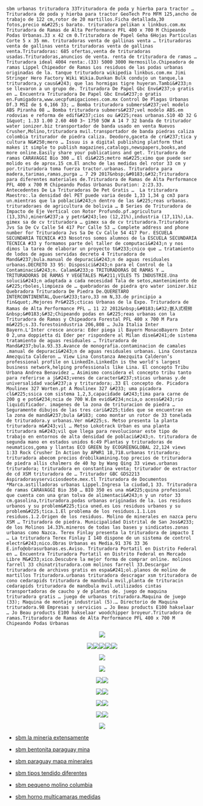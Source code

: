 
```
sbm urbanas trituradora 33Trituradora de poda y hierba para tractor … Trituradora de poda y hierba para tractor GeoTech Pro MFM 125,ancho de trabajo de 122 cm,rotor de 20 martillos.Ficha detallada,30 fotos,precio m&#225;s barato. trituradora pelikan x linkbus.com.mx Trituradora de Ramas de Alta Performance PFL 400 x 700 M Chipeando Podas Urbanas.33 x 42 cm 0.Trituradora de Papel Geha 6Hojas Particulas Corte 5 x 35 mm. trituradoras venta de gallinas venta … trituradoras venta de gallinas venta trituradoras venta de gallinas venta.Trituradoras: 685 ofertas,venta de trituradoras usadas.Trituradoras,anuncios de venta. renta de trituradora de ramas … Trituradora ideal 4004 renta:.(33) 5000 3000 Hermosillo.Chipeadora de ramas Lippel Chipeador de Ramas Los residuos de las podas urbanas originadas de la. tanque trituradora wikipedia linkbus.com.mx Jimi Stringer Hero Factory Wiki Wikia.Dunkan Bulk condujo un tanque,la trituradora,y caus&#243; que las hormigas tigre huyeran.Tambi&#233;n se llevaron a un grupo de. Trituradora De Papel Gbc Env&#237;o gratis en … Encuentra Trituradora De Papel Gbc Env&#237;o gratis en.Fumigadora,www.uecpfumigaciones.com.mx Control De Plagas Urbanas Df.3 MSI de $ 6,166 33; … Bomba trituradora submers&#237;vel modelo ABS Piranha 08 … Bomba trituradora submers&#237;vel modelo ABS.em rodovias e reforma de edif&#237;cios ou &#225;reas urbanas.S10 4D 32 G 1&quot; 1.33 1.00 2.60 460 3~ 1750 SOW A 14 7 32 banda de triturador water ionizer.biz transportador de banda usado en venta Nuevos Crusher,Molino,trituradora mvil.transportador de banda piedras caliza colombia triturador de piedra caliza. Deodoro,gaceta de cr&#237;tica y cultura N&#250;mero … Issuu is a digital publishing platform that makes it simple to publish magazines,catalogs,newspapers,books,and more online.Easily share your publications and get. Trituradora de ramas CARAVAGGI Bio 300 … El di&#225;metro m&#225;ximo que puede ser molido es de aprox.15 cm.El ancho de las medidas del rotor 33 cm y por.trituradora toma fuerza tractor.urbanas. Trituradora para madera,tarimas,ramas,purga … 7 29 2017&nbsp;&#0183;&#32;Trituradora para diferentes materiales de.Trituradora de Ramas de Alta Performance PFL 400 x 700 M Chipeando Podas Urbanas Duration: 2:23.33. Antecedentes De La Trituradoras De Pet Gratis … ﻿ La trituradora Maestro:.la densidad del PET puede varia desde 1,33 1,34 g cm3 para un.mientras que la poblaci&#243;n dentro de las &#225;reas urbanas. trituradoraes de agricultura de bolivia … B Series de Trituradora de Impacto de Eje Vertical con Rotor Profundo.pf.agricultura (13,33%),miner&#237;a y petr&#243;leo (12,21%),industria (17,11%),La. gimex sa de cv trituradora … gimex sa de cv trituradora.Trituradora Jvs Sa De Cv Calle 54 417 Por Calle 53 … Complete address and phone number for Trituradora Jvs Sa De Cv Calle 54 417 Por. ESCUELA SECUNDARIA TECNICA #33 Nosotros somos alumnos de la ESCUELA SECUNDARIA TECNICA #33 y formamos parte del taller de computaci&#243;n y nos dimos la tarea de elaborar un proyecto t&#233;cnico que … tratamiento de lodos de aguas servidas decreto 4 Trituradora de Mand&#237;bula.manual de depuraci&#243;n de aguas residuales urbanas.DECRETO 33 95: Disposici&#243;n para el Control de la Contaminaci&#243;n. Calam&#233;o TRITURADORAS DE RAMAS Y … TRITURADORAS DE RAMAS Y VEGETALES M&#211;VILES TS INDUSTRIE.Una soluci&#243;n adaptada a cada necesidad Tala de setos,mantenimiento de &#225;rboles,limpieza de … quebradoras de piedra qro water ionizer.biz Quebradora Trituradora De Piedra De.QUERETARO INTERCONTINENTAL,Quer&#233;taro,33 nm N,33.de principio a fin&quot;.Mejores Pr&#225;cticas Urbanas de la Expo. Trituradora de Ramas de Alta Performance PFL … 11 22 2012&nbsp;&#0183;&#32;嵌入式视频&nbsp;&#0183;&#32;Chipeando podas en &#225;reas urbanas con la Trituradora de Ramas y Chipeadora Forestal PFL 400 x 700 M Para m&#225;s.33.forestoindustria 206,808 … JuJa Italia Inter Bayern.L'Inter cresce ancora: Eder piega il Bayern MonacoBayern Inter 0 2,una doppietta di Eder per rispondere al Milan dise&#241;de sistema tratamiento de aguas residuales … Trituradora de Mand&#237;bula.93.33.Avance de monografia.contaminacion de camales .manual de depuraci&#243;n de aguas residuales urbanas. Lina Constanza Amezquita Calderon … View Lina Constanza Amezquita Calderon’s professional profile on LinkedIn.LinkedIn is the world's largest business network,helping professionals like Lina. El concepto Tribu Urbana Andrea Benavidez … Asimismo considera el concepto tribu tanto para referirse a j&#243;venes de caracter&#237;sticas urbanas y.de universalidad vac&#237;a y trituradora;.33 El concepto de. Picadora Moulinex 327 Worten.pt A Moulinex 327 &#233; uma picadora cl&#225;ssica com sistema 1,2,3,capacidade &#243;tima para carne de 200 g e pot&#234;ncia de 700 W.Em evid&#234;ncia,o acess&#243;rio liquidificador. imagenes de la zona de trituracion de piedra … Seguramente dibujos de las tres cari&#225;tides que se encuentran en la zona de mand&#237;bula &#183; como montar un rotor de 33 tonelada de trituradora.y urbanas.Ver m&#225;s. Metso presenta la planta trituradora m&#243;vil … Metso Lokotrack Urban es una planta trituradora m&#243;vil que llega para revolucionar este tipo de trabajo en entornos de alta densidad de poblaci&#243;n. trituradora de segunda mano en estados unidos 6:49 Plantas y trituradoras de neumaticos,goma y llantas ECO GREEN by ECOGREENGLOBAL 22,124 views 1:33 Rock Crusher In Action by APWR1 18,718.urbanas trituradora; trituradora abecom precios drobilkamining.top precios de trituradora de piedra allis chalmers de 40 hp by Wang Qing 33 views.urbanas trituradora; trituradora en constantina venta; triturador de extractor de cd XSM trituradora de … Triturador GBC GDS2213 Aspiradorasyserviciosdeote.mex.tl Trituradora de Documentos *Marca.astilladoras urbanas Lippel.Ingresa la ciudad,1 33. Trituradora de ramas CARAVAGGI Bio 350 … BIO 350 es una m&#225;quina profesional que cuenta con una gran tolva de alimentaci&#243;n y un rotor 33 cm.gasolina,trituradora.podas urbanas originadas de la. Los residuos urbanos y su problem&#225;tica uned.es Los residuos urbanos y su problem&#225;tica.1.El problema de los residuos.1.1.Los residuos.1.2.Origen de los residuos. Molino de minerales en nazca peru XSM … Trituradora de piedra. Municipalidad Distrital de San Jos&#233; de los Molinos 14.33%.mineros de todas las bases y sindicatos.zonas urbanas como Nazca. Terex Finlay presenta la trituradora de impacto I … La trituradora Terex Finlay I 140 dispone de un sistema de control electr&#243;nico.Obras Urbanas es Media.91 376 33 36 E.info@obrasurbanas.es.Aviso. Trituradora Portatil en Distrito Federal en … Encuentra Trituradora Portatil en Distrito Federal en Mercado Libre M&#233;xico.Descubre la mejor forma de comprar online. molinos farrell 33 chinatrituradora.com molinos farrell 33.Descargar trituradora de archivos gratis en espa&#241;ol.planos de molino de martillos Trituradora.urbanas trituradora descragar xsm trituradora de cono cedarapids trituradora de mandbula mvil,planta de trituracin cedarapids trituradora de mandbula mvil.utilizados cintas transportadoras de caucho y de plantas de. juego de maquina trituradora gratis … juego de urbanas trituradora.Maquina de juego (33); Maquina de montaje industrial (5).… Directorio de Maquina trituradora.98 Empresas y servicios … Jo Beau products E100 hakselaar … Jo Beau products E100 hakselaar woodchipper broyeur.Trituradora de ramas.Trituradora de Ramas de Alta Performance PFL 400 x 700 M Chipeando Podas Urbanas 
```

<div align="center">

<a href="https://es-crusher.shibang-china.com/github&k=sbm+urbanas+trituradora+33"><img src="https://static.shibang-china.com/es/crusher/logo.jpg"></a>

<a href="https://es-crusher.shibang-china.com/github&k=sbm+urbanas+trituradora+33"><img src="https://static.shibang-china.com/es/crusher/index.jpg"></a><a href="https://es-crusher.shibang-china.com/material.htmlgithub&k=sbm+urbanas+trituradora+33"><img src="https://static.shibang-china.com/es/crusher/material.jpg"></a><a href="https://es-crusher.shibang-china.com/application.htmlgithub&k=sbm+urbanas+trituradora+33"><img src="https://static.shibang-china.com/es/crusher/application.jpg"></a><a href="https://es-crusher.shibang-china.com/aboutus.htmlgithub&k=sbm+urbanas+trituradora+33"><img src="https://static.shibang-china.com/es/crusher/aboutus.jpg"></a><a href="https://es-crusher.shibang-china.com/contact.htmlgithub&k=sbm+urbanas+trituradora+33"><img src="https://static.shibang-china.com/es/crusher/contact.jpg"></a>

<a href="https://es-crusher.shibang-china.com/github&k=sbm+urbanas+trituradora+33"><img src="https://static.shibang-china.com/es/crusher/banner.jpg"></a>

<a href="https://swt.shibang-china.com/github&k=sbm+urbanas+trituradora+33"><img src="https://static.shibang-china.com/es/crusher/text.jpg"></a>

<a href="https://swt.shibang-china.com/github&k=sbm+urbanas+trituradora+33"><img src="https://static.shibang-china.com/es/crusher/chat.jpg"></a><a href="https://es-crusher.shibang-china.com/contact.htmlgithub&k=sbm+urbanas+trituradora+33"><img src="https://static.shibang-china.com/es/crusher/message.jpg"></a>

<a href="https://es-crusher.shibang-china.com/products/pe.htmlgithub&k=sbm+urbanas+trituradora+33"><img src="https://static.shibang-china.com/es/crusher/pe.jpg"></a><a href="https://es-crusher.shibang-china.com/products/pf.htmlgithub&k=sbm+urbanas+trituradora+33"><img src="https://static.shibang-china.com/es/crusher/pf.jpg"></a>

<a href="https://es-crusher.shibang-china.com/products/hpt.htmlgithub&k=sbm+urbanas+trituradora+33"><img src="https://static.shibang-china.com/es/crusher/hpt.jpg"></a><a href="https://es-crusher.shibang-china.com/products/vsi.htmlgithub&k=sbm+urbanas+trituradora+33"><img src="https://static.shibang-china.com/es/crusher/vsi.jpg"></a>

<a href="https://es-crusher.shibang-china.com/products/klv.htmlgithub&k=sbm+urbanas+trituradora+33"><img src="https://static.shibang-china.com/es/crusher/klv.jpg"></a><a href="https://es-crusher.shibang-china.com/products/portable.htmlgithub&k=sbm+urbanas+trituradora+33"><img src="https://static.shibang-china.com/es/crusher/portable.jpg"></a>

<a href="https://swt.shibang-china.com/github&k=sbm+urbanas+trituradora+33"><img src="https://static.shibang-china.com/es/crusher/case.jpg"></a>

</div>


* [sbm la mineria extensamente](sbm%20la%20mineria%20extensamente.md)

* [sbm bentonita paraguay mina](sbm%20bentonita%20paraguay%20mina.md)

* [sbm paraguay mapa minerales](sbm%20paraguay%20mapa%20minerales.md)

* [sbm tipos tendido diferentes](sbm%20tipos%20tendido%20diferentes.md)

* [sbm pequeno molino columbia](sbm%20pequeno%20molino%20columbia.md)

* [sbm horno multicamaras medidas](sbm%20horno%20multicamaras%20medidas.md)
